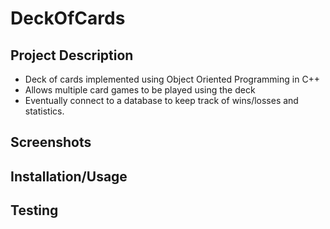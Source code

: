 # DeckOfCards
## Project Description
* Deck of cards implemented using Object Oriented Programming in C++
* Allows multiple card games to be played using the deck
* Eventually connect to a database to keep track of wins/losses and statistics.
## Screenshots

## Installation/Usage

## Testing

